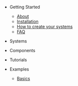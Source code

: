 * Getting Started
    * [About](readme.md)
    * [Installation](installation.md)
    * [How to create your systems](create_systems.md)
    * [FAQ](faq.md)

* Systems

* Components

* Tutorials

* Examples
    * [Basics](examples_basics.md)
